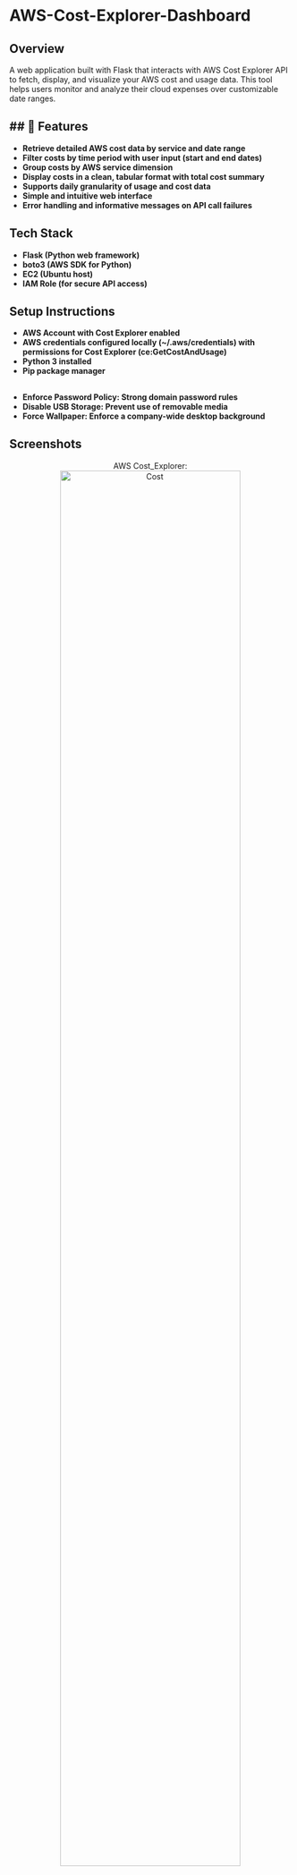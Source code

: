 # AWS-Cost-Explorer-Dashboard

<h2>Overview</h2>
A web application built with Flask that interacts with AWS Cost Explorer API to fetch, display, and visualize your AWS cost and usage data. This tool helps users monitor and analyze their cloud expenses over customizable date ranges.
<br />


<h2>## 🚀 Features</h2>

- <b>Retrieve detailed AWS cost data by service and date range</b> 
- <b>Filter costs by time period with user input (start and end dates)</b>
- <b>Group costs by AWS service dimension</b>
- <b>Display costs in a clean, tabular format with total cost summary</b>
- <b>Supports daily granularity of usage and cost data</b>
- <b>Simple and intuitive web interface</b>
- <b>Error handling and informative messages on API call failures</b>


<h2>Tech Stack</h2>

- <b>**Flask** (Python web framework)</b>
- <b>**boto3** (AWS SDK for Python)</b>
- <b>**EC2** (Ubuntu host)</b>
- <b>**IAM Role** (for secure API access)</b>

<h2>Setup Instructions</h2>

- <b>AWS Account with Cost Explorer enabled</b>
- <b>AWS credentials configured locally (~/.aws/credentials) with permissions for Cost Explorer (ce:GetCostAndUsage)</b>
- <b>Python 3 installed</b>
- <b>Pip package manager</b>

<h2></h2>

- <b>Enforce Password Policy: Strong domain password rules</b>
- <b>Disable USB Storage: Prevent use of removable media</b>
- <b>Force Wallpaper: Enforce a company-wide desktop background</b>

<h2>Screenshots</h2>

<p align="center">
 AWS Cost_Explorer: <br/>
 <img src="https://i.imgur.com/zKSOXCV.png" height="80%" width="80%" alt="Cost"/>
 <br />
 <br />
 IAM Role:  <br/>
<img src="https://i.imgur.com/qVovDKL.png" height="80%" width="80%" alt="JSON"/>
 <br />
 <br />

